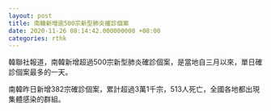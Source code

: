 ```yaml
---
layout: post
title: 南韓新增逾500宗新型肺炎確診個案
date: 2020-11-26 08:14:42.000000000 +08:00
categories: rthk
---
```


韓聯社報道，南韓新增超過500宗新型肺炎確診個案，是當地自三月以來，單日確診個案最多的一天。

南韓昨日新增382宗確診個案，累計超過3萬1千宗，513人死亡，全國各地都出現集體感染的群組。
